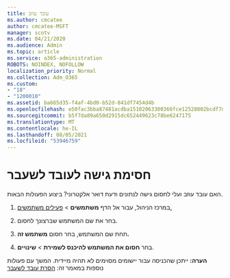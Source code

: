 ```yaml
---
title: עובד עוזב
ms.author: cmcatee
author: cmcatee-MSFT
manager: scotv
ms.date: 04/21/2020
ms.audience: Admin
ms.topic: article
ms.service: o365-administration
ROBOTS: NOINDEX, NOFOLLOW
localization_priority: Normal
ms.collection: Adm_O365
ms.custom:
- "18"
- "1200010"
ms.assetid: ba665d35-f4af-4bd0-b52d-841df7454d4b
ms.openlocfilehash: e50fac3bba87481acdba15102063300366fce12528802bcdf7d8cdf146807e3f
ms.sourcegitcommit: b5f7da89a650d2915dc652449623c78be6247175
ms.translationtype: MT
ms.contentlocale: he-IL
ms.lasthandoff: 08/05/2021
ms.locfileid: "53946759"
---
```

# <a name="block-access-to-a-former-employee"></a>חסימת גישה לעובד לשעבר

האם עובד עוזב ועלי לחסום גישה לנתונים ודעת דואר אלקטרוני? ביצוע הפעולות הבאות.
  
1. במרכז הניהול, עבור אל הדף **משתמשים** \> [פעילים משתמשים.](https://go.microsoft.com/fwlink/p/?linkid=834822)

2. בחר את שם המשתמש שברצונך לחסום.

3. תחת שם המשתמש, בחר חסום **משתמש זה.**

4. בחר **חסום את המשתמש להיכנס לשמירת** \> **שינויים**.

**הערה:** ייתכן שהכניסה עבור יישומים מסוימים לא תהיה מיידית. המשך עם פעולות נוספות במאמר זה: [הסרת עובד לשעבר](https://docs.microsoft.com/microsoft-365/admin/add-users/remove-former-employee)